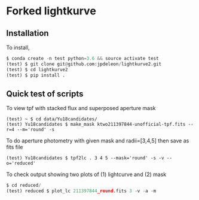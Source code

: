 # Forked lightkurve

## Installation
To install,
```python
$ conda create -n test python=3.6 && source activate test
(test) $ git clone git@github.com:jpdeleon/lightkurve2.git
(test) $ cd lightkurve2
(test) $ pip install .
```

## Quick test of scripts
To view tpf with stacked flux and superposed aperture mask
```shell
(test) ~ $ cd data/Yu18candidates/
(test) Yu18candidates $ make_mask ktwo211397844-unofficial-tpf.fits --r=4 --m='round' -s
```

To do aperture photometry with given mask and radii=[3,4,5] then save as fits file
```shell
(test) Yu18candidates $ tpf2lc . 3 4 5 --mask='round' -s -v --o='reduced'
```

To check output showing two plots of (1) lightcurve and (2) mask
```python
$ cd reduced/
(test) reduced $ plot_lc 211397844_round.fits 3 -v -a -m
```
